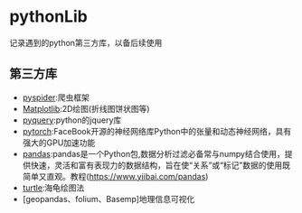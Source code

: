 # pythonLib
记录遇到的python第三方库，以备后续使用
## 第三方库
 - [pyspider](https://github.com/binux/pyspider):爬虫框架
 - [Matplotlib](https://github.com/matplotlib/matplotlib):2D绘图(折线图饼状图等)
 - [pyquery](https://github.com/gawel/pyquery):python的jquery库
 - [pytorch](https://github.com/pytorch/pytorch):FaceBook开源的神经网络库Python中的张量和动态神经网络，具有强大的GPU加速功能
 - [pandas](https://github.com/pandas-dev/pandas):pandas是一个Python包,数据分析过滤必备常与numpy结合使用，提供快速，灵活和富有表现力的数据结构，旨在使“关系”或“标记”数据的使用既简单又直观。教程(https://www.yiibai.com/pandas)
 - [turtle](https://github.com/binux/pyspider):海龟绘图法
  - [geopandas、folium、Basemp]地理信息可视化
